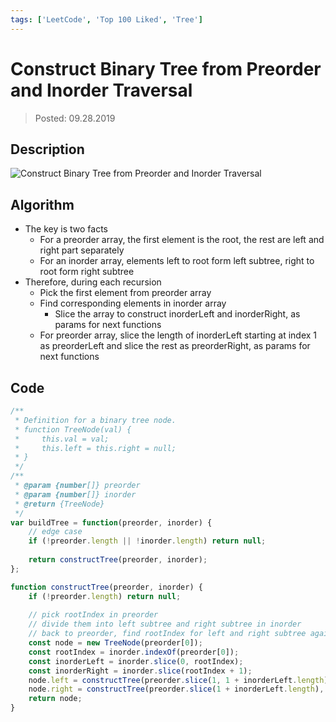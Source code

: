 ```yaml
---
tags: ['LeetCode', 'Top 100 Liked', 'Tree']
---
```


# Construct Binary Tree from Preorder and Inorder Traversal

> Posted: 09.28.2019

<Tag />

## Description

![Construct Binary Tree from Preorder and Inorder Traversal](/constructBST.png)

## Algorithm

- The key is two facts
  - For a preorder array, the first element is the root, the rest are left and right part separately
  - For an inorder array, elements left to root form left subtree, right to root form right subtree
- Therefore, during each recursion
  - Pick the first element from preorder array
  - Find corresponding elements in inorder array
    - Slice the array to construct inorderLeft and inorderRight, as params for next functions
  - For preorder array, slice the length of inorderLeft starting at index 1 as preorderLeft and slice
  the rest as preorderRight, as params for next functions


## Code

```javascript
/**
 * Definition for a binary tree node.
 * function TreeNode(val) {
 *     this.val = val;
 *     this.left = this.right = null;
 * }
 */
/**
 * @param {number[]} preorder
 * @param {number[]} inorder
 * @return {TreeNode}
 */
var buildTree = function(preorder, inorder) {
    // edge case
    if (!preorder.length || !inorder.length) return null;
    
    return constructTree(preorder, inorder);
};

function constructTree(preorder, inorder) {
    if (!preorder.length) return null;
    
    // pick rootIndex in preorder
    // divide them into left subtree and right subtree in inorder
    // back to preorder, find rootIndex for left and right subtree again
    const node = new TreeNode(preorder[0]);
    const rootIndex = inorder.indexOf(preorder[0]);
    const inorderLeft = inorder.slice(0, rootIndex);
    const inorderRight = inorder.slice(rootIndex + 1);
    node.left = constructTree(preorder.slice(1, 1 + inorderLeft.length), inorderLeft);
    node.right = constructTree(preorder.slice(1 + inorderLeft.length), inorderRight);
    return node;
}
```

<Disqus />